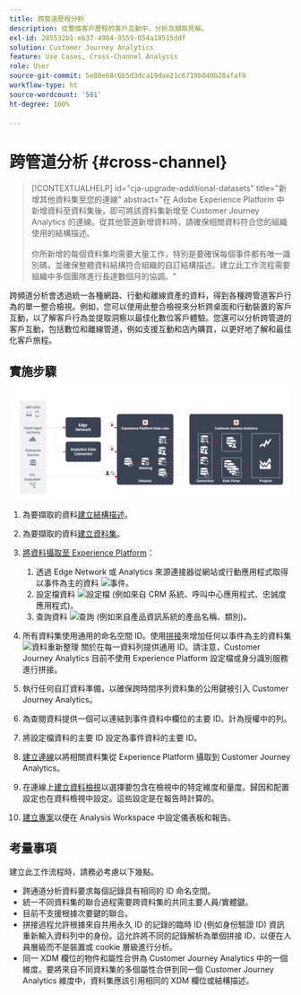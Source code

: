 ```yaml
---
title: 跨管道歷程分析
description: 從整個客戶歷程的客戶互動中，分析及擷取見解。
exl-id: 285532b1-eb37-4984-9559-054a18515ddf
solution: Customer Journey Analytics
feature: Use Cases, Cross-Channel Analysis
role: User
source-git-commit: 5e80e68c6b5d3dca19dae21c6719b040b28afaf9
workflow-type: ht
source-wordcount: '581'
ht-degree: 100%

---
```


# 跨管道分析 {#cross-channel}

<!-- markdownlint-disable MD034 -->

>[!CONTEXTUALHELP]
>id="cja-upgrade-additional-datasets"
>title="新增其他資料集至您的連線"
>abstract="在 Adobe Experience Platform 中新增資料至資料集後，即可將該資料集新增至 Customer Journey Analytics 的連線。從其他管道新增資料時，請確保相關資料符合您的組織使用的結構描述。<br><br>你所新增的每個資料集均需要大量工作，特別是要確保每個事件都有唯一識別碼，並確保整體資料結構符合組織的自訂結構描述。建立此工作流程需要組織中多個團隊進行長達數個月的協調。"

<!-- markdownlint-enable MD034 -->

跨頻道分析會透過統一各種網路、行動和離線資產的資料，得到各種跨管道客戶行為的單一整合檢視。例如，您可以使用此整合檢視來分析跨桌面和行動裝置的客戶互動，以了解客戶行為並提取洞察以最佳化數位客戶體驗。您還可以分析跨管道的客戶互動，包括數位和離線管道，例如支援互動和店內購買，以更好地了解和最佳化客戶旅程。

## 實施步驟

![本節所述的實施步驟流程。](../assets/cca-architecture.png)

1. 為要擷取的資料[建立結構描述](https://experienceleague.adobe.com/docs/experience-platform/xdm/tutorials/create-schema-ui.html?lang=zh-Hant)。
1. 為要擷取的資料[建立資料集](https://experienceleague.adobe.com/docs/platform-learn/tutorials/data-ingestion/create-datasets-and-ingest-data.html?lang=zh-Hant)。
1. [將資料攝取至 Experience Platform](https://experienceleague.adobe.com/docs/platform-learn/tutorials/data-ingestion/understanding-data-ingestion.html?lang=zh-Hant)：
   1. 透過 Edge Network 或 Analytics 來源連接器從網站或行動應用程式取得以事件為主的資料 ![事件](https://spectrum.adobe.com/static/icons/workflow_18/Smock_Events_18_N.svg)。
   2. 設定檔資料 ![設定檔](https://spectrum.adobe.com/static/icons/workflow_18/Smock_User_18_N.svg) (例如來自 CRM 系統、呼叫中心應用程式、忠誠度應用程式)。
   3. 查詢資料 ![查詢](https://spectrum.adobe.com/static/icons/workflow_18/Smock_Search_18_N.svg) (例如來自產品資訊系統的產品名稱、類別)。

1. 所有資料集使用通用的命名空間 ID。使用[拼接](../../stitching/overview.md)來增加任何以事件為主的資料集 ![資料重新整理](https://spectrum.adobe.com/static/icons/workflow_18/Smock_DataRefresh_18_N.svg) 關於在每一資料列提供通用 ID。請注意，Customer Journey Analytics 目前不使用 Experience Platform 設定檔或身分識別服務進行拼接。
1. 執行任何自訂資料準備，以確保跨時間序列資料集的公用鍵被引入 Customer Journey Analytics。
1. 為查閱資料提供一個可以連結到事件資料中欄位的主要 ID。計為授權中的列。
1. 將設定檔資料的主要 ID 設定為事件資料的主要 ID。
1. [建立連線](../../connections/overview.md)以將相關資料集從 Experience Platform 攝取到 Customer Journey Analytics。
1. 在連線上[建立資料檢視](/help/data-views/create-dataview.md)以選擇要包含在檢視中的特定維度和量度。歸因和配置設定也在資料檢視中設定。這些設定是在報告時計算的。
1. [建立專案](/help/analysis-workspace/home.md)以便在 Analysis Workspace 中設定儀表板和報告。

## 考量事項

建立此工作流程時，請務必考慮以下幾點。

* 跨通道分析資料要求每個記錄具有相同的 ID 命名空間。
* 統一不同資料集的聯合過程需要跨資料集的共同主要人員/實體鍵。
* 目前不支援根據次要鍵的聯合。
* 拼接過程允許根據來自共用永久 ID 的記錄的臨時 ID (例如身份驗證 ID) 資訊重新輸入資料列中的身份。這允許將不同的記錄解析為單個拼接 ID，以便在人員層級而不是裝置或 cookie 層級進行分析。
* 同一 XDM 欄位的物件和屬性合併為 Customer Journey Analytics 中的一個維度。要將來自不同資料集的多個屬性合併到同一個 Customer Journey Analytics 維度中，資料集應該引用相同的 XDM 欄位或結構描述。

